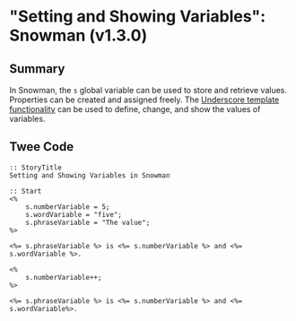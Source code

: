 # "Setting and Showing Variables": Snowman (v1.3.0)

## Summary

In Snowman, the ```s``` global variable can be used to store and retrieve values. Properties can be created and assigned freely. The [Underscore template functionality](http://underscorejs.org/#template) can be used to define, change, and show the values of variables.

## Twee Code

```
:: StoryTitle
Setting and Showing Variables in Snowman

:: Start
<%
	s.numberVariable = 5;
	s.wordVariable = "five";
	s.phraseVariable = "The value";
%>

<%= s.phraseVariable %> is <%= s.numberVariable %> and <%= s.wordVariable %>.

<%
	s.numberVariable++;
%>

<%= s.phraseVariable %> is <%= s.numberVariable %> and <%= s.wordVariable%>.

```
